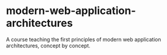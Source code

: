 # modern-web-application-architectures
A course teaching the first principles of modern web application architectures, concept by concept.
